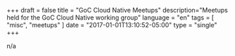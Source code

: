 +++
draft = false
title = "GoC Cloud Native Meetups"
description="Meetups held for the GoC Cloud Native working group"
language = "en"
tags = [
    "misc",
    "meetups"
]
date = "2017-01-01T13:10:52-05:00"
type = "single"
+++

n/a
